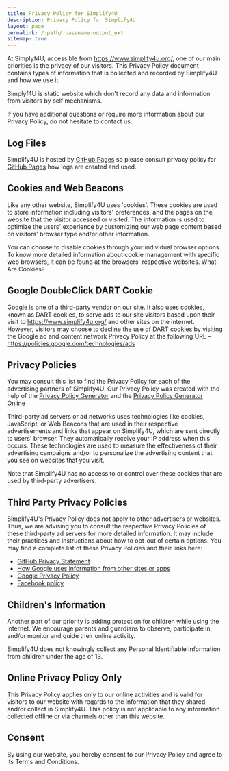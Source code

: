 ```yaml
---
title: Privacy Policy for Simplify4U
description: Privacy Policy for Simplify4U
layout: page
permalink: /:path/:basename:output_ext
sitemap: true
---
```


At Simplyf4U, accessible from <https://www.simplify4u.org/>, one of our main priorities is the privacy of our visitors.
This Privacy Policy document contains types of information that is collected and recorded by Simplify4U and how we use it.

Simplyf4U is static website which don't record any data and information from visitors by self mechanisms.

If you have additional questions or require more information about our Privacy Policy, do not hesitate to contact us.

## Log Files

Simplify4U is hosted by [GitHub Pages](https://pages.github.com/)
so please consult privacy policy for [GitHub Pages](https://help.github.com/en/github/site-policy/github-privacy-statement#github-pages)
how logs are created and used.

## Cookies and Web Beacons

Like any other website, Simplify4U uses 'cookies'.
These cookies are used to store information including visitors' preferences,
and the pages on the website that the visitor accessed or visited.
The information is used to optimize the users' experience by customizing
our web page content based on visitors' browser type and/or other information.

You can choose to disable cookies through your individual browser options.
To know more detailed information about cookie management with specific web browsers,
it can be found at the browsers' respective websites. What Are Cookies?

## Google DoubleClick DART Cookie

Google is one of a third-party vendor on our site.
It also uses cookies, known as DART cookies, to serve ads to our site visitors based upon their visit
to <https://www.simplify4u.org/> and other sites on the internet.
However, visitors may choose to decline the use of DART cookies by visiting the Google ad
and content network Privacy Policy at the following URL – <https://policies.google.com/technologies/ads>

## Privacy Policies

You may consult this list to find the Privacy Policy for each of the advertising partners of Simplify4U.
Our Privacy Policy was created with the help of the [Privacy Policy Generator](https://www.privacypolicygenerator.info)
and the [Privacy Policy Generator Online](https://www.privacypolicyonline.com)

Third-party ad servers or ad networks uses technologies like cookies, JavaScript, or Web Beacons that are used
in their respective advertisements and links that appear on Simplify4U, which are sent directly to users' browser.
They automatically receive your IP address when this occurs. These technologies are used to measure
the effectiveness of their advertising campaigns and/or to personalize the advertising content
that you see on websites that you visit.

Note that Simplify4U has no access to or control over these cookies that are used by third-party advertisers.

## Third Party Privacy Policies

Simplify4U's Privacy Policy does not apply to other advertisers or websites.
Thus, we are advising you to consult the respective Privacy Policies of these third-party ad servers
for more detailed information. It may include their practices and instructions about how to opt-out
of certain options. You may find a complete list of these Privacy Policies and their links here:

 - [GitHub Privacy Statement](https://help.github.com/en/github/site-policy/github-privacy-statement)
 - [How Google uses information from other sites or apps](https://policies.google.com/technologies/partner-sites)
 - [Google Privacy Policy](https://policies.google.com/privacy)
 - [Facebook policy](https://www.facebook.com/full_data_use_policy)

## Children's Information

Another part of our priority is adding protection for children while using the internet.
We encourage parents and guardians to observe, participate in, and/or monitor and guide their online activity.

Simplify4U does not knowingly collect any Personal Identifiable Information from children under the age of 13.

## Online Privacy Policy Only

This Privacy Policy applies only to our online activities and is valid for visitors to our
website with regards to the information that they shared and/or collect in Simplify4U.
This policy is not applicable to any information collected offline or via channels other than this website.

## Consent

By using our website, you hereby consent to our Privacy Policy and agree to its Terms and Conditions.
